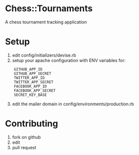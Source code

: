 Chess::Tournaments
==================

A chess tournament tracking application

Setup
=====

1. edit config/initializers/devise.rb
2. setup your apache configuration with ENV variables for:
```
    GITHUB_APP_ID
    GITHUB_APP_SECRET
    TWITTER_APP_ID
    TWITTER_APP_SECRET
    FACEBOOK_APP_ID
    FACEBOOK_APP_SECRET
    SECRET_KEY_BASE
```
3. edit the mailer domain in config/environments/production.rb

Contributing
============

1. fork on github
2. edit
3. pull request
